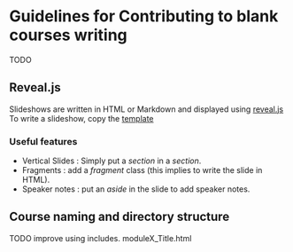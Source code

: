 # Guidelines for Contributing to blank courses writing  

 TODO

## Reveal.js
Slideshows are written in HTML or Markdown and displayed using [reveal.js](http://lab.hakim.se/reveal-js/#/)  
To write a slideshow, copy the [template](courses/template.html)  

### Useful features
- Vertical Slides : Simply put a _section_ in a _section_.
- Fragments : add a _fragment_ class (this implies to write the slide in HTML).
- Speaker notes : put an _aside_ in the slide to add speaker notes.

## Course naming and directory structure
TODO improve using includes.
moduleX_Title.html
